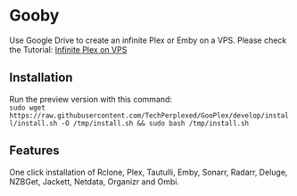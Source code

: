 # Gooby
Use Google Drive to create an infinite Plex or Emby on a VPS.
Please check the Tutorial: [Infinite Plex on VPS](http://bit.ly/TechPerplexed "How to create an infinite media server using a VPS and Cloud service")  
## Installation
Run the preview version with this command:  
`sudo wget https://raw.githubusercontent.com/TechPerplexed/GooPlex/develop/install/install.sh -O /tmp/install.sh && sudo bash /tmp/install.sh`
## Features
One click installation of Rclone, Plex, Tautulli, Emby, Sonarr, Radarr, Deluge, NZBGet, Jackett, Netdata, Organizr and Ombi.
